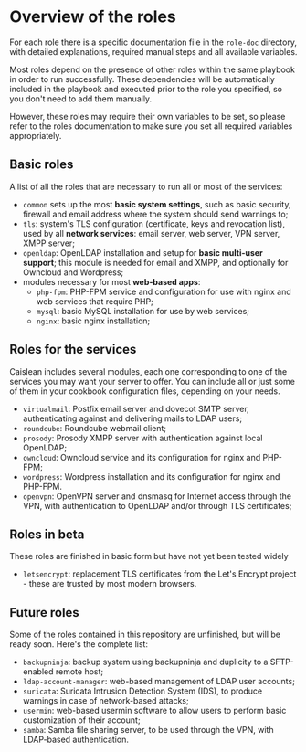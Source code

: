 # Overview of the roles

For each role there is a specific documentation file in the `role-doc` directory,
with detailed explanations, required manual steps and all available variables.

Most roles depend on the presence of other roles within the same playbook in
order to run successfully. These dependencies will be automatically included in
the playbook and executed prior to the role you specified, so you don't need to
add them manually.

However, these roles may require their own variables to be set, so please refer
to the roles documentation to make sure you set all required variables
appropriately.

## Basic roles

A list of all the roles that are necessary to run all or most of the services:

*  `common` sets up the most **basic system settings**, such as basic security,
   firewall and email address where the system should send warnings to;
*  `tls`: system's TLS configuration (certificate, keys and revocation list),
   used by all **network services**: email server, web server, VPN server, XMPP
   server;
*  `openldap`: OpenLDAP installation and setup for **basic multi-user support**;
   this module is needed for email and XMPP, and optionally for Owncloud and
   Wordpress;
*  modules necessary for most **web-based apps**:
    *  `php-fpm`: PHP-FPM service and configuration for use with nginx and web
       services that require PHP;
    *  `mysql`: basic MySQL installation for use by web services;
    *  `nginx`: basic nginx installation;

## Roles for the services

Caislean includes several modules, each one corresponding to one of the services
you may want your server to offer. You can include all or just some of them in
your cookbook configuration files, depending on your needs.

*  `virtualmail`: Postfix email server and dovecot SMTP server, authenticating
   against and delivering mails to LDAP users;
*  `roundcube`: Roundcube webmail client;
*  `prosody`: Prosody XMPP server with authentication against local OpenLDAP;
*  `owncloud`: Owncloud service and its configuration for nginx and PHP-FPM;
*  `wordpress`: Wordpress installation and its configuration for nginx and
   PHP-FPM.
*  `openvpn`: OpenVPN server and dnsmasq for Internet access through the VPN,
   with authentication to OpenLDAP and/or through TLS certificates;

## Roles in beta

These roles are finished in basic form but have not yet been tested widely

*  `letsencrypt`: replacement TLS certificates from the Let's Encrypt
   project - these are trusted by most modern browsers.

## Future roles

Some of the roles contained in this repository are unfinished, but will be ready
soon. Here's the complete list:

*  `backupninja`: backup system using backupninja and duplicity to a
   SFTP-enabled remote host;
*  `ldap-account-manager`: web-based management of LDAP user accounts;
*  `suricata`: Suricata Intrusion Detection System (IDS), to produce warnings in
   case of network-based attacks;
*  `usermin`: web-based usermin software to allow users to perform basic
   customization of their account;
*  `samba`: Samba file sharing server, to be used through the VPN, with
   LDAP-based authentication.
